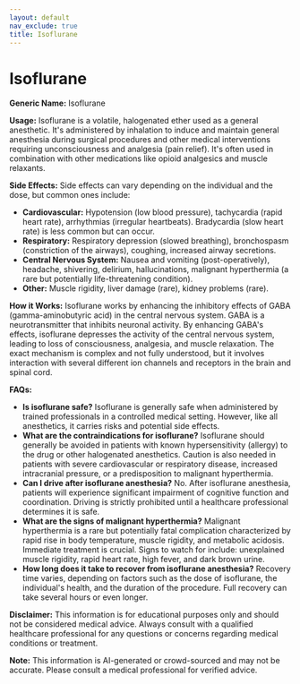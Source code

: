 ```yaml
---
layout: default
nav_exclude: true
title: Isoflurane
---
```


# Isoflurane

**Generic Name:** Isoflurane

**Usage:** Isoflurane is a volatile, halogenated ether used as a general anesthetic.  It's administered by inhalation to induce and maintain general anesthesia during surgical procedures and other medical interventions requiring unconsciousness and analgesia (pain relief).  It's often used in combination with other medications like opioid analgesics and muscle relaxants.


**Side Effects:**  Side effects can vary depending on the individual and the dose, but common ones include:

* **Cardiovascular:** Hypotension (low blood pressure), tachycardia (rapid heart rate), arrhythmias (irregular heartbeats).  Bradycardia (slow heart rate) is less common but can occur.
* **Respiratory:** Respiratory depression (slowed breathing), bronchospasm (constriction of the airways), coughing, increased airway secretions.
* **Central Nervous System:** Nausea and vomiting (post-operatively), headache, shivering, delirium, hallucinations,  malignant hyperthermia (a rare but potentially life-threatening condition).
* **Other:** Muscle rigidity, liver damage (rare), kidney problems (rare).


**How it Works:** Isoflurane works by enhancing the inhibitory effects of GABA (gamma-aminobutyric acid) in the central nervous system. GABA is a neurotransmitter that inhibits neuronal activity.  By enhancing GABA's effects, isoflurane depresses the activity of the central nervous system, leading to loss of consciousness, analgesia, and muscle relaxation.  The exact mechanism is complex and not fully understood, but it involves interaction with several different ion channels and receptors in the brain and spinal cord.


**FAQs:**

* **Is isoflurane safe?** Isoflurane is generally safe when administered by trained professionals in a controlled medical setting. However, like all anesthetics, it carries risks and potential side effects.
* **What are the contraindications for isoflurane?**  Isoflurane should generally be avoided in patients with known hypersensitivity (allergy) to the drug or other halogenated anesthetics.  Caution is also needed in patients with severe cardiovascular or respiratory disease, increased intracranial pressure, or a predisposition to malignant hyperthermia.
* **Can I drive after isoflurane anesthesia?** No.  After isoflurane anesthesia, patients will experience significant impairment of cognitive function and coordination. Driving is strictly prohibited until a healthcare professional determines it is safe.
* **What are the signs of malignant hyperthermia?** Malignant hyperthermia is a rare but potentially fatal complication characterized by rapid rise in body temperature, muscle rigidity, and metabolic acidosis.  Immediate treatment is crucial.  Signs to watch for include: unexplained muscle rigidity, rapid heart rate, high fever, and dark brown urine.
* **How long does it take to recover from isoflurane anesthesia?** Recovery time varies, depending on factors such as the dose of isoflurane, the individual's health, and the duration of the procedure.  Full recovery can take several hours or even longer.


**Disclaimer:** This information is for educational purposes only and should not be considered medical advice.  Always consult with a qualified healthcare professional for any questions or concerns regarding medical conditions or treatment.


**Note:** This information is AI-generated or crowd-sourced and may not be accurate. Please consult a medical professional for verified advice.